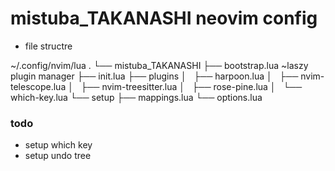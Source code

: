# mistuba_TAKANASHI neovim config


* file structre

~/.config/nvim/lua
.
└── mistuba_TAKANASHI
    ├── bootstrap.lua                       ~laszy plugin manager
    ├── init.lua
    ├── plugins
    │   ├── harpoon.lua
    │   ├── nvim-telescope.lua
    │   ├── nvim-treesitter.lua
    │   ├── rose-pine.lua
    │   └── which-key.lua
    └── setup
        ├── mappings.lua
        └── options.lua


### todo 
* setup which key
* setup undo tree
